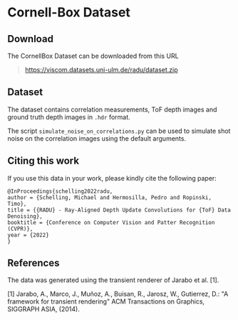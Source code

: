 # Cornell-Box Dataset

## Download

The CornellBox Dataset can be downloaded from this URL

>https://viscom.datasets.uni-ulm.de/radu/dataset.zip


## Dataset

The dataset contains correlation measurements, ToF depth images and ground truth depth images in `.hdr` format.

The script `simulate_noise_on_correlations.py` can be used to simulate shot noise on the correlation images using the default arguments.

## Citing this work

If you use this data in your work, please kindly cite the following paper:

```
@InProceedings{schelling2022radu,
author = {Schelling, Michael and Hermosilla, Pedro and Ropinski, Timo},
title = {{RADU} - Ray-Aligned Depth Update Convolutions for {ToF} Data Denoising},
booktitle = {Conference on Computer Vision and Patter Recognition (CVPR)},
year = {2022}
}
```

## References

The data was generated using the transient renderer of Jarabo et al. [1].

[1] Jarabo, A., Marco, J., Mu&#x00F1;oz, A., Buisan, R., Jarosz, W., Gutierrez, D.: "A framework for transient rendering" ACM Transactions on Graphics, SIGGRAPH ASIA, (2014). 